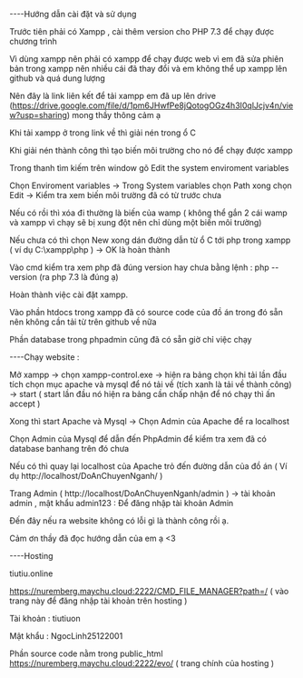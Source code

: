 ----Hướng dẫn cài đặt và sử dụng 

Trước tiên phải có Xampp , cài thêm version cho PHP 7.3 để chạy được chương trình 

Vì dùng xampp nên phải có xampp để chạy được web vì em đã sửa phiên bản trong xampp nên nhiều cái đã thay đổi và em không thể up xampp lên github và quá dung lượng 

Nên đây là link liên kết để tải xampp em đã up lên drive (https://drive.google.com/file/d/1pm6JHwfPe8jQotogOGz4h3I0qlJcjv4n/view?usp=sharing) mong thầy thông cảm ạ

Khi tải xampp ở trong link về thì giải nén trong ổ C

Khi giải nén thành công thì tạo biến môi trường cho nó để chạy được xampp

Trong thanh tìm kiếm trên window gõ Edit the system enviroment variables

Chọn Enviroment variables -> Trong System variables chọn Path xong chọn Edit -> Kiểm tra xem biến môi trường đã có từ trước chưa 

Nếu có rồi thì xóa đi thường là biến của wamp ( không thể gắn 2 cái wamp và xampp vì chạy sẽ bị xung đột nên chỉ dùng một biến môi trường)

Nếu chưa có thì chọn New xong dán đường dẫn từ ổ C tới php trong xampp ( ví dụ C:\xampp\php ) -> OK là hoàn thành 

Vào cmd kiểm tra xem php đã đúng version hay chưa bằng lệnh : php --version  (ra php 7.3 là đúng ạ)

Hoàn thành việc cài đặt xampp.

Vào phần htdocs trong xampp đã có source code của đồ án trong đó sẵn nên không cần tải từ trên github về nữa

Phần database trong phpadmin cũng đã có sẵn giờ chỉ việc chạy

----Chạy website :

Mở xampp -> chọn xampp-control.exe -> hiện ra bảng chọn khi tải lần đầu tích chọn mục apache và mysql để nó tải về (tích xanh là tải về thành công) -> start ( start lần đầu nó hiện ra bảng cần chấp nhận để nó chạy thì ấn accept )

Xong thì start Apache và Mysql -> Chọn Admin của Apache để ra localhost

Chọn Admin của Mysql để dẫn đến PhpAdmin để kiểm tra xem đã có database banhang trên đó chưa

Nếu có thì quay lại localhost của Apache trỏ đến đường dẫn của đồ án ( Ví dụ http://localhost/DoAnChuyenNganh/ )

Trang Admin ( http://localhost/DoAnChuyenNganh/admin ) -> tài khoản admin , mật khẩu admin123 : Để đăng nhập tài khoản Admin

Đến đây nếu ra website không có lỗi gì là thành công rồi ạ.

Cảm ơn thầy đã đọc hướng dẫn của em ạ <3

----Hosting 

tiutiu.online 

https://nuremberg.maychu.cloud:2222/CMD_FILE_MANAGER?path=/  ( vào trang này để đăng nhập tài khoản trên hosting )

Tài khoản : tiutiuon

Mật khẩu : NgocLinh25122001

Phần source code nằm trong public_html
https://nuremberg.maychu.cloud:2222/evo/ ( trang chính của hosting )



